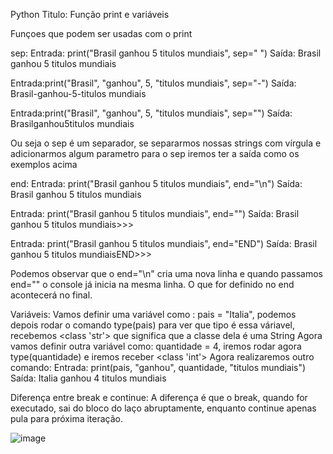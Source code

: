 Python 
Titulo: Função print e variáveis

Funçoes que podem ser usadas com o print

sep:
Entrada: print("Brasil ganhou 5 titulos mundiais", sep=" ")
Saída: Brasil ganhou 5 titulos mundiais

Entrada:print("Brasil", "ganhou", 5, "titulos mundiais", sep="-")
Saída: Brasil-ganhou-5-titulos mundiais

Entrada:print("Brasil", "ganhou", 5, "titulos mundiais", sep="")
Saída: Brasilganhou5titulos mundiais

Ou seja o sep é um separador, se separarmos nossas strings com vírgula e adicionarmos algum parametro para o sep iremos ter a saída como os exemplos acima

end:
Entrada: print("Brasil ganhou 5 titulos mundiais", end="\n")
Saída: Brasil ganhou 5 titulos mundiais


Entrada: print("Brasil ganhou 5 titulos mundiais", end="")
Saída: Brasil ganhou 5 titulos mundiais>>>

Entrada: print("Brasil ganhou 5 titulos mundiais", end="END")
Saída: Brasil ganhou 5 titulos mundiaisEND>>>

Podemos observar que o end="\n" cria uma nova linha e quando passamos end="" o console já inicia na mesma linha. O que for definido no end acontecerá no final.

Variáveis:
Vamos definir uma variável como : pais = "Italia", podemos depois rodar o comando type(pais) para ver que tipo é essa váriavel, recebemos <class 'str'> que significa que a classe dela é uma String
Agora vamos definir outra variável como: quantidade = 4, iremos rodar agora type(quantidade) e iremos receber <class 'int'>
Agora realizaremos outro comando:
Entrada: print(pais, "ganhou", quantidade, "titulos mundiais")
Saída: Italia ganhou 4 titulos mundiais

Diferença entre break e continue:
A diferença é que o break, quando for executado, sai do bloco do laço abruptamente, enquanto continue apenas pula para próxima iteração.

![image](https://user-images.githubusercontent.com/19577547/223462125-fa465dcd-98b7-42ef-ad15-cef079c1ffaf.png)

